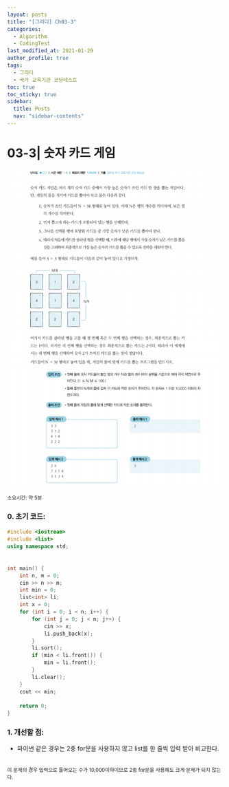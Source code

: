 ```yaml
---
layout: posts
title: "[그리디] Ch03-3"
categories:
  - Algorithm
  - CodingTest
last_modified_at: 2021-01-29
author_profile: true
tags:
  - 그리디
  - 국가 교육기관 코딩테스트
toc: true
toc_sticky: true
sidebar:
  title: Posts
  nav: "sidebar-contents"
---
```


# 03-3| 숫자 카드 게임

![03-3문제](/assets/image/03-3-1.PNG)
![03-3문제](/assets/image/03-3-2.PNG)

<small>
소요시간: 약 5분
</small>

### 0. 초기 코드:
```c++
#include <iostream>
#include <list>
using namespace std;


int main() {
	int n, m = 0;
	cin >> n >> m;
	int min = 0;
	list<int> li;
	int x = 0;
	for (int i = 0; i < n; i++) {
		for (int j = 0; j < m; j++) {
			cin >> x;
			li.push_back(x);
		}
		li.sort();
		if (min < li.front()) {
			min = li.front();
		}
		li.clear();
	}
	cout << min;

	return 0;
}
```

### 1. 개선할 점:
* 파이썬 같은 경우는 2중 for문을 사용하지 않고 list를 한 줄씩 입력 받아 비교한다.
<br>
<small>이 문제의 경우 입력으로 들어오는 수가 10,000이하이므로 2중 for문을 사용해도 크게 문제가 되지 않는다.</small>
